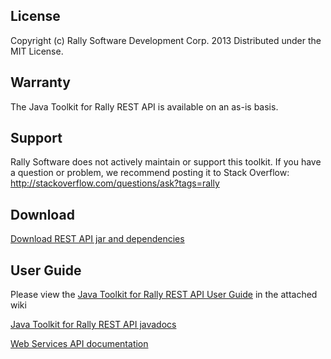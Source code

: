 ## License

Copyright (c) Rally Software Development Corp. 2013 Distributed under the MIT License.

## Warranty

The Java Toolkit for Rally REST API is available on an as-is basis. 

## Support

Rally Software does not actively maintain or support this toolkit. If you have a question or problem, we recommend posting it to Stack Overflow: http://stackoverflow.com/questions/ask?tags=rally

## Download

[Download REST API jar and dependencies](https://github.com/RallyTools/RallyRestToolkitForJava/wiki/User-Guide#setup)

## User Guide

Please view the [Java Toolkit for Rally REST API User Guide](https://github.com/RallyTools/RallyRestToolkitForJava/wiki/User-Guide) in the attached wiki

[Java Toolkit for Rally REST API javadocs](http://rallytools.github.io/RallyRestToolkitForJava/)

[Web Services API documentation](https://rally1.rallydev.com/slm/doc/webservice)

